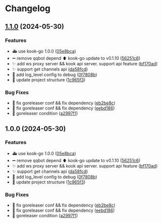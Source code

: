 # Changelog

## [1.1.0](https://github.com/Aimerny/Elix/compare/v1.0.0...v1.1.0) (2024-05-30)


### Features

* :ambulance: use kook-go 1.0.0 ([05e8bca](https://github.com/Aimerny/Elix/commit/05e8bca6ad251861c0b0b9b6c0f2d7264b9894f5))
* :heavy_minus_sign: remove qqbot depend :arrow_up: kook-go update to v0.1.10 ([56251c6](https://github.com/Aimerny/Elix/commit/56251c659cc248f76e6a7747ecac6683fbd5a5c4))
* :sparkles: add ws proxy server && kook api server. support api feature ([bf170ad](https://github.com/Aimerny/Elix/commit/bf170ad3aa176bc071c09d9c407b46c9d7dba29f))
* :sparkles: support get channels api ([da58fcd](https://github.com/Aimerny/Elix/commit/da58fcd8855ccdb18f166c1aef3ba8a833ff12b2))
* :wrench: add log_level config to debug ([0f7808b](https://github.com/Aimerny/Elix/commit/0f7808b624225343dc80639e56b16b90cf8c2d65))
* :wrench: update project structure ([1c965f3](https://github.com/Aimerny/Elix/commit/1c965f3b63977eaf5064471fffc7575affc9b3fa))


### Bug Fixes

* :wrench: fix goreleaser conf && fix dependency ([eb2be8c](https://github.com/Aimerny/Elix/commit/eb2be8c6357c033817b33520d58c921d408c190e))
* :wrench: fix goreleaser conf && fix dependency ([eebd186](https://github.com/Aimerny/Elix/commit/eebd18643a2451c5aecda824ff40c5eca66a2a9a))
* :wrench: goreleaser condition ([a2997f1](https://github.com/Aimerny/Elix/commit/a2997f16e2984ba23228a4a328001c70df0659f1))

## 1.0.0 (2024-05-30)


### Features

* :ambulance: use kook-go 1.0.0 ([05e8bca](https://github.com/Aimerny/Elix/commit/05e8bca6ad251861c0b0b9b6c0f2d7264b9894f5))
* :heavy_minus_sign: remove qqbot depend :arrow_up: kook-go update to v0.1.10 ([56251c6](https://github.com/Aimerny/Elix/commit/56251c659cc248f76e6a7747ecac6683fbd5a5c4))
* :sparkles: add ws proxy server && kook api server. support api feature ([bf170ad](https://github.com/Aimerny/Elix/commit/bf170ad3aa176bc071c09d9c407b46c9d7dba29f))
* :sparkles: support get channels api ([da58fcd](https://github.com/Aimerny/Elix/commit/da58fcd8855ccdb18f166c1aef3ba8a833ff12b2))
* :wrench: add log_level config to debug ([0f7808b](https://github.com/Aimerny/Elix/commit/0f7808b624225343dc80639e56b16b90cf8c2d65))
* :wrench: update project structure ([1c965f3](https://github.com/Aimerny/Elix/commit/1c965f3b63977eaf5064471fffc7575affc9b3fa))


### Bug Fixes

* :wrench: fix goreleaser conf && fix dependency ([eb2be8c](https://github.com/Aimerny/Elix/commit/eb2be8c6357c033817b33520d58c921d408c190e))
* :wrench: fix goreleaser conf && fix dependency ([eebd186](https://github.com/Aimerny/Elix/commit/eebd18643a2451c5aecda824ff40c5eca66a2a9a))
* :wrench: goreleaser condition ([a2997f1](https://github.com/Aimerny/Elix/commit/a2997f16e2984ba23228a4a328001c70df0659f1))
